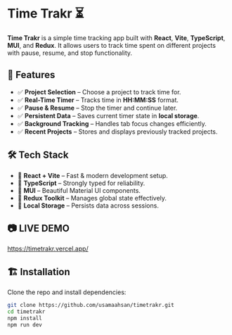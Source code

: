 # Time Trakr ⏳

**Time Trakr** is a simple time tracking app built with **React**, **Vite**, **TypeScript**, **MUI**, and **Redux**. It allows users to track time spent on different projects with pause, resume, and stop functionality.

## 🚀 Features

- ✅ **Project Selection** – Choose a project to track time for.
- ✅ **Real-Time Timer** – Tracks time in **HH:MM:SS** format.
- ✅ **Pause & Resume** – Stop the timer and continue later.
- ✅ **Persistent Data** – Saves current timer state in **local storage**.
- ✅ **Background Tracking** – Handles tab focus changes efficiently.
- ✅ **Recent Projects** – Stores and displays previously tracked projects.

## 🛠 Tech Stack

- 🔹 **React + Vite** – Fast & modern development setup.
- 🔹 **TypeScript** – Strongly typed for reliability.
- 🔹 **MUI** – Beautiful Material UI components.
- 🔹 **Redux Toolkit** – Manages global state effectively.
- 🔹 **Local Storage** – Persists data across sessions.

## 📷 LIVE DEMO

https://timetrakr.vercel.app/

## 🏗 Installation

Clone the repo and install dependencies:

```bash
git clone https://github.com/usamaahsan/timetrakr.git
cd timetrakr
npm install
npm run dev
```
